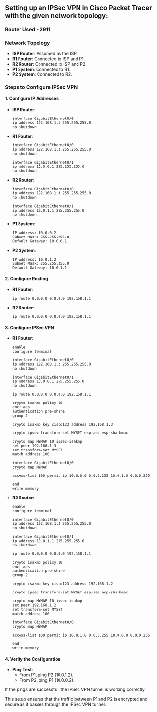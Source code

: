## Setting up an IPSec VPN in Cisco Packet Tracer with the given network topology:

### Router Used - 2911

### Network Topology
- **ISP Router**: Assumed as the ISP.
- **R1 Router**: Connected to ISP and P1.
- **R2 Router**: Connected to ISP and P2.
- **P1 System**: Connected to R1.
- **P2 System**: Connected to R2.

### Steps to Configure IPSec VPN

#### 1. Configure IP Addresses
- **ISP Router**:
  ```plaintext
  interface GigabitEthernet0/0
  ip address 192.168.1.1 255.255.255.0
  no shutdown
  ```

- **R1 Router**:
  ```plaintext
  interface GigabitEthernet0/0
  ip address 192.168.1.2 255.255.255.0
  no shutdown

  interface GigabitEthernet0/1
  ip address 10.0.0.1 255.255.255.0
  no shutdown
  ```

- **R2 Router**:
  ```plaintext
  interface GigabitEthernet0/0
  ip address 192.168.1.3 255.255.255.0
  no shutdown

  interface GigabitEthernet0/1
  ip address 10.0.1.1 255.255.255.0
  no shutdown
  ```

- **P1 System**:
  ```plaintext
  IP Address: 10.0.0.2
  Subnet Mask: 255.255.255.0
  Default Gateway: 10.0.0.1
  ```

- **P2 System**:
  ```plaintext
  IP Address: 10.0.1.2
  Subnet Mask: 255.255.255.0
  Default Gateway: 10.0.1.1
  ```

#### 2. Configure Routing
- **R1 Router**:
  ```plaintext
  ip route 0.0.0.0 0.0.0.0 192.168.1.1
  ```

- **R2 Router**:
  ```plaintext
  ip route 0.0.0.0 0.0.0.0 192.168.1.1
  ```

#### 3. Configure IPSec VPN
- **R1 Router**:
  ```plaintext
  enable
  configure terminal
  
  interface GigabitEthernet0/0
  ip address 192.168.1.2 255.255.255.0
  no shutdown
  
  interface GigabitEthernet0/1
  ip address 10.0.0.1 255.255.255.0
  no shutdown
  
  ip route 0.0.0.0 0.0.0.0 192.168.1.1
  
  crypto isakmp policy 10
  encr aes
  authentication pre-share
  group 2
  
  crypto isakmp key cisco123 address 192.168.1.3
  
  crypto ipsec transform-set MYSET esp-aes esp-sha-hmac
  
  crypto map MYMAP 10 ipsec-isakmp
  set peer 192.168.1.3
  set transform-set MYSET
  match address 100
  
  interface GigabitEthernet0/0
  crypto map MYMAP
  
  access-list 100 permit ip 10.0.0.0 0.0.0.255 10.0.1.0 0.0.0.255
  
  end
  write memory

  ```

- **R2 Router**:
  ```plaintext
  enable
  configure terminal
  
  interface GigabitEthernet0/0
  ip address 192.168.1.3 255.255.255.0
  no shutdown
  
  interface GigabitEthernet0/1
  ip address 10.0.1.1 255.255.255.0
  no shutdown
  
  ip route 0.0.0.0 0.0.0.0 192.168.1.1
  
  crypto isakmp policy 10
  encr aes
  authentication pre-share
  group 2
  
  crypto isakmp key cisco123 address 192.168.1.2
  
  crypto ipsec transform-set MYSET esp-aes esp-sha-hmac
  
  crypto map MYMAP 10 ipsec-isakmp
  set peer 192.168.1.2
  set transform-set MYSET
  match address 100
  
  interface GigabitEthernet0/0
  crypto map MYMAP
  
  access-list 100 permit ip 10.0.1.0 0.0.0.255 10.0.0.0 0.0.0.255
  
  end
  write memory

  ```

#### 4. Verify the Configuration
- **Ping Test**:
  - From P1, ping P2 (10.0.1.2).
  - From P2, ping P1 (10.0.0.2).

If the pings are successful, the IPSec VPN tunnel is working correctly.

This setup ensures that the traffic between P1 and P2 is encrypted and secure as it passes through the IPSec VPN tunnel.
